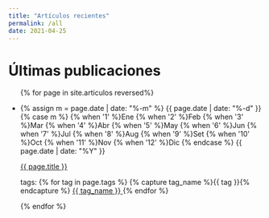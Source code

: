 ```yaml
---
title: "Artículos recientes"
permalink: /all
date: 2021-04-25
---
```


# Últimas publicaciones

<div class="date-name-tags">
  <ul>
  {% for page in site.articulos reversed%}
    <li class="tag-list-date">
      <p class="first-date">
      {% assign m = page.date | date: "%-m" %}
      {{ page.date | date: "%-d" }}
      {% case m %}
      {% when '1' %}Ene
      {% when '2' %}Feb
      {% when '3' %}Mar
      {% when '4' %}Abr
      {% when '5' %}May
      {% when '6' %}Jun
      {% when '7' %}Jul
      {% when '8' %}Aug
      {% when '9' %}Set
      {% when '10' %}Oct
      {% when '11' %}Nov
      {% when '12' %}Dic
      {% endcase %}
      {{ page.date | date: "%Y" }}
      </p>
      <a href="{{ page.url | prepend: site.baseurl }}">
      {{ page.title }}
      </a>
      <p class="push">tags: 
      {% for tag in page.tags %}
          {% capture tag_name %}{{ tag }}{% endcapture %}
          <a href="/blog-de-bolsillo/tag/{{ tag_name }}">
            <span class="tag-highligher">
              <span class="tag-cuadro">{{ tag_name }}</span>
            </span>
          </a>
      {% endfor %}
      </p>
    </li>
  {% endfor %}
  </ul>
</div>